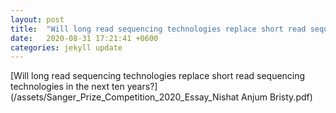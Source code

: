 ```yaml
---
layout: post
title:  "Will long read sequencing technologies replace short read sequencing technologies in the next ten years?"
date:   2020-08-31 17:21:41 +0600
categories: jekyll update
---
```


 [Will long read sequencing technologies replace short read sequencing technologies in the next ten years?](/assets/Sanger_Prize_Competition_2020_Essay_Nishat Anjum Bristy.pdf)

